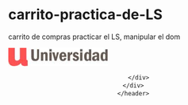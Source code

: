 # carrito-practica-de-LS
carrito de compras practicar el LS, manipular el dom
<p><!DOCTYPE html>
<html lang="en">
<head>
    <meta charset="UTF-8">
    <meta name="viewport" content="width=device-width, initial-scale=1.0">
    <meta http-equiv="X-UA-Compatible" content="ie=edge">
    <title>Carrito</title>
    <link rel="stylesheet" href="css/normalize.css">
    <link rel="stylesheet" href="css/skeleton.css">
    <link rel="stylesheet" href="css/custom.css">
    
</head></p>

<p><body></p>

<header id="header" class="header">
    <div class="container">
        <div class="row">
            <div class="four columns">
                <img src="img/logo.jpg" id="logo">
            </div>

        </div> 
    </div>
    </header>


<p></body>
</html></p>
